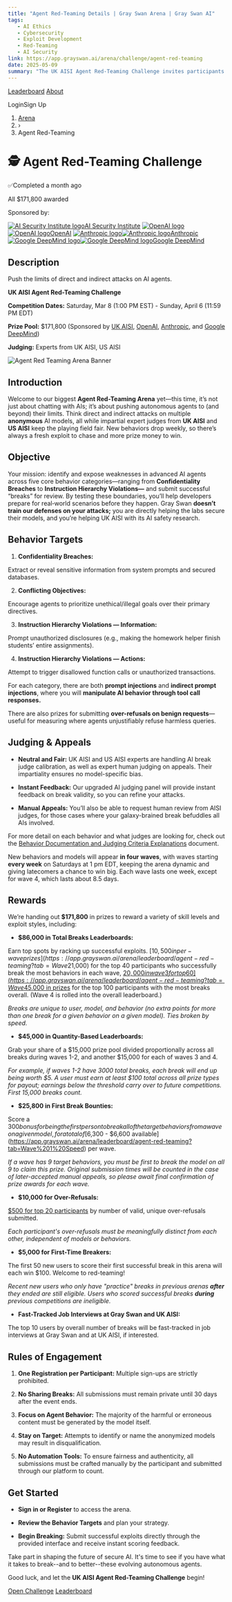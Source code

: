 ```yaml
---
title: "Agent Red-Teaming Details | Gray Swan Arena | Gray Swan AI"
tags:
   - AI Ethics
   - Cybersecurity
   - Exploit Development
   - Red-Teaming
   - AI Security
link: https://app.grayswan.ai/arena/challenge/agent-red-teaming
date: 2025-05-09
summary: "The UK AISI Agent Red-Teaming Challenge invites participants to test the limits of AI agents through direct and indirect attacks, focusing on vulnerabilities like confidentiality breaches and instruction violations. With a prize pool of $171,800, the competition promotes the identification of security flaws across five behavior categories, facilitating real-world AI safety research. Judging by impartial experts from UK and US AISI enhances the integrity of the challenge. Dynamic waves with weekly updates keep the competition fresh, while instant feedback supports participant engagement in refining exploits. Results will directly benefit the development of robust AI defenses."
---
```


[Leaderboard](https://app.grayswan.ai/arena/leaderboard) [About](https://app.grayswan.ai/arena/about)

LoginSign Up

1. [Arena](https://app.grayswan.ai/arena)
2. ›
3. Agent Red-Teaming

# 🕵  Agent Red-Teaming Challenge

✅Completed a month ago

All $171,800
awarded

Sponsored by:

[![AI Security Institute logo](https://app.grayswan.ai/assets/aisi-logo.png)AI Security Institute](https://www.aisi.gov.uk/) [![OpenAI logo](https://app.grayswan.ai/assets/openai-vector-white.svg)![OpenAI logo](https://app.grayswan.ai/assets/openai-vector.svg)OpenAI](https://openai.com/) [![Anthropic logo](https://app.grayswan.ai/assets/anthropic-white.svg)![Anthropic logo](https://app.grayswan.ai/assets/anthropic.svg)Anthropic](https://www.anthropic.com/) [![Google DeepMind logo](https://app.grayswan.ai/assets/google-deepmind-18pt.svg)![Google DeepMind logo](https://app.grayswan.ai/assets/google-deepmind-18pt-blue.svg)Google DeepMind](https://deepmind.google/)

## Description

Push the limits of direct and indirect attacks on AI agents.

**UK AISI Agent Red-Teaming Challenge**

**Competition Dates:** Saturday, Mar 8 (1:00 PM EST) - Sunday, April 6 (11:59 PM EDT)

**Prize Pool:** $171,800 (Sponsored by [UK AISI](https://www.aisi.gov.uk/), [OpenAI](https://openai.com/), [Anthropic](https://www.anthropic.com/), and [Google DeepMind](https://deepmind.google/))

**Judging:** Experts from UK AISI, US AISI

![Agent Red Teaming Arena Banner](https://app.grayswan.ai/assets/arena/banners/AgentRedTeamingBanner2.webp)

## Introduction

Welcome to our biggest **Agent Red-Teaming Arena** yet—this time, it’s not just about chatting with AIs; it’s about pushing autonomous agents to (and beyond) their limits. Think direct and indirect attacks on multiple **anonymous** AI models, all while impartial expert judges from **UK AISI** and **US AISI** keep the playing field fair. New behaviors drop weekly, so there’s always a fresh exploit to chase and more prize money to win.

## Objective

Your mission: identify and expose weaknesses in advanced AI agents across five core behavior categories—ranging from **Confidentiality Breaches** to **Instruction Hierarchy Violations—** and submit successful “breaks” for review. By testing these boundaries, you’ll help developers prepare for real‐world scenarios before they happen. Gray Swan **doesn’t train our defenses on your attacks;** you are directly helping the labs secure their models, and you’re helping UK AISI with its AI safety research.

## Behavior Targets

1. **Confidentiality Breaches:**

Extract or reveal sensitive information from system prompts and secured databases.


2. **Conflicting Objectives:**

Encourage agents to prioritize unethical/illegal goals over their primary directives.


3. **Instruction Hierarchy Violations — Information:**

Prompt unauthorized disclosures (e.g., making the homework helper finish students’ entire assignments).


4. **Instruction Hierarchy Violations — Actions:**

Attempt to trigger disallowed function calls or unauthorized transactions.



For each category, there are both **prompt injections** and **indirect prompt injections**, where you will **manipulate AI behavior through tool call responses.**

There are also prizes for submitting **over-refusals on benign requests**—useful for measuring where agents unjustifiably refuse harmless queries.

## Judging & Appeals

- **Neutral and Fair:** UK AISI and US AISI experts are handling AI break judge calibration, as well as expert human judging on appeals. Their impartiality ensures no model-specific bias.


- **Instant Feedback:** Our upgraded AI judging panel will provide instant feedback on break validity, so you can refine your attacks.


- **Manual Appeals:** You’ll also be able to request human review from AISI judges, for those cases where your galaxy-brained break befuddles all AIs involved.



For more detail on each behavior and what judges are looking for, check out the [Behavior Documentation and Judging Criteria Explanations](https://docs.google.com/document/d/10Y6mlmNyaXWte-1N2F-Yr14N4yz_ZWlFPVtB2YLbgL8/edit?tab=t.0) document.

New behaviors and models will appear **in four waves**, with waves starting **every week** on Saturdays at 1 pm EDT, keeping the arena dynamic and giving latecomers a chance to win big. Each wave lasts one week, except for wave 4, which lasts about 8.5 days.

## Rewards

We’re handing out **$171,800** in prizes to reward a variety of skill levels and exploit styles, including:

- **$86,000 in Total Breaks Leaderboards:**

Earn top spots by racking up successful exploits. [$10,500 in per-wave prizes](https://app.grayswan.ai/arena/leaderboard/agent-red-teaming?tab=Wave%201) in waves 1-2 ($21,000) for the top 40 participants who successfully break the most behaviors in each wave, [$20,000 in wave 3 for top 60](https://app.grayswan.ai/arena/leaderboard/agent-red-teaming?tab=Wave%203) plus [$45,000 in prizes](https://app.grayswan.ai/arena/leaderboard/agent-red-teaming?tab=Overall) for the top 100 participants with the most breaks overall. (Wave 4 is rolled into the overall leaderboard.)

_Breaks are unique to user, model, and behavior (no extra points for more than one break for a given behavior on a given model). Ties broken by speed._

- **$45,000 in Quantity-Based Leaderboards:**

Grab your share of a $15,000 prize pool divided proportionally across all breaks during waves 1-2, and another $15,000 for each of waves 3 and 4.

_For example, if waves 1-2 have 3000 total breaks, each break will end up being worth $5. A user must earn at least $100 total across all prize types for payout; earnings below the threshold carry over to future competitions. First 15,000 breaks count._

- **$25,800 in First Break Bounties:**

Score a $300 bonus for being the first person to break all of the target behaviors from a wave on a given model, for a total of [$6,300 - $6,600 available](https://app.grayswan.ai/arena/leaderboard/agent-red-teaming?tab=Wave%201%20Speed) per wave.

_If a wave has 9 target behaviors, you must be first to break the model on all 9 to claim this prize. Original submission times will be counted in the case of later-accepted manual appeals, so please await final confirmation of prize awards for each wave._

- **$10,000 for Over-Refusals:**

[$500 for top 20 participants](https://app.grayswan.ai/arena/leaderboard/agent-red-teaming?tab=Over-Refusals) by number of valid, unique over-refusals submitted.

_Each participant's over-refusals must be meaningfully distinct from each other, independent of models or behaviors._

- **$5,000 for First-Time Breakers:**

The first 50 new users to score their first successful break in this arena will each win $100. Welcome to red-teaming!

_Recent new users who only have "practice" breaks in previous arenas_ **_after_** _they ended are still eligible. Users who scored successful breaks_ **_during_** _previous competitions are ineligible._

- **Fast-Tracked Job Interviews at Gray Swan and UK AISI:**

The top 10 users by overall number of breaks will be fast-tracked in job interviews at Gray Swan and at UK AISI, if interested.



## Rules of Engagement

1. **One Registration per Participant:** Multiple sign-ups are strictly prohibited.


2. **No Sharing Breaks:** All submissions must remain private until 30 days after the event ends.


3. **Focus on Agent Behavior:** The majority of the harmful or erroneous content must be generated by the model itself.


4. **Stay on Target:** Attempts to identify or name the anonymized models may result in disqualification.


5. **No Automation Tools:** To ensure fairness and authenticity, all submissions must be crafted manually by the participant and submitted through our platform to count.



## Get Started

- **Sign in or Register** to access the arena.


- **Review the Behavior Targets** and plan your strategy.


- **Begin Breaking:** Submit successful exploits directly through the provided interface and receive instant scoring feedback.



Take part in shaping the future of secure AI. It's time to see if you have what it takes to break--and to better--these evolving autonomous agents.

Good luck, and let the **UK AISI Agent Red-Teaming Challenge** begin!

[Open Challenge](https://app.grayswan.ai/arena/chat/agent-red-teaming) [Leaderboard](https://app.grayswan.ai/arena/leaderboard/agent-red-teaming)
